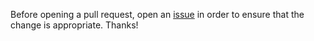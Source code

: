 Before opening a pull request, open an [issue](https://github.com/KobeW50/ReVanced-Documentation/issues/new/choose) in order to ensure that the change is appropriate. Thanks!
